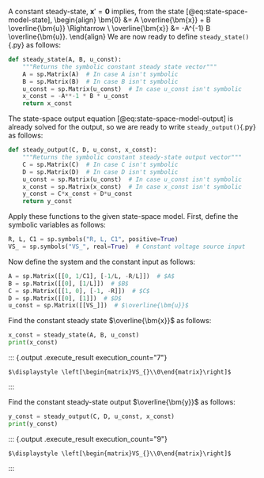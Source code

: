 A constant steady-state, $\bm{x}' = \bm{0}$ implies, from the state [@eq:state-space-model-state],
\begin{align}
\bm{0} &= A \overline{\bm{x}} + B \overline{\bm{u}} \Rightarrow \\
\overline{\bm{x}} &= -A^{-1} B \overline{\bm{u}}.
\end{align}
We are now ready to define `steady_state()`{.py} as follows:

``` python
def steady_state(A, B, u_const):
	"""Returns the symbolic constant steady state vector"""
	A = sp.Matrix(A)  # In case A isn't symbolic
	B = sp.Matrix(B)  # In case B isn't symbolic
	u_const = sp.Matrix(u_const)  # In case u_const isn't symbolic
	x_const = -A**-1 * B * u_const
	return x_const
```

The state-space output equation [@eq:state-space-model-output] is already solved for the output, so we are ready to write `steady_output()`{.py} as follows:

``` python
def steady_output(C, D, u_const, x_const):
	"""Returns the symbolic constant steady-state output vector"""
	C = sp.Matrix(C)  # In case C isn't symbolic
	D = sp.Matrix(D)  # In case D isn't symbolic
	u_const = sp.Matrix(u_const)  # In case u_const isn't symbolic
	x_const = sp.Matrix(x_const)  # In case x_const isn't symbolic
	y_const = C*x_const + D*u_const
	return y_const
```

Apply these functions to the given state-space model.
First, define the symbolic variables as follows:

``` python
R, L, C1 = sp.symbols("R, L, C1", positive=True)
VS_ = sp.symbols("VS_", real=True)  # Constant voltage source input
```

Now define the system and the constant input as follows:

``` python
A = sp.Matrix([[0, 1/C1], [-1/L, -R/L]])  # $A$
B = sp.Matrix([[0], [1/L]])  # $B$
C = sp.Matrix([[1, 0], [-1, -R]])  # $C$
D = sp.Matrix([[0], [1]])  # $D$
u_const = sp.Matrix([[VS_]])  # $\overline{\bm{u}}$
```

Find the constant steady state $\overline{\bm{x}}$ as follows:

``` python
x_const = steady_state(A, B, u_const)
print(x_const)
```

::: {.output .execute_result execution_count="7"}
```{=latex}
$\displaystyle \left[\begin{matrix}VS_{}\\0\end{matrix}\right]$
```
:::

Find the constant steady-state output $\overline{\bm{y}}$ as follows:

``` python
y_const = steady_output(C, D, u_const, x_const)
print(y_const)
```

::: {.output .execute_result execution_count="9"}
```{=latex}
$\displaystyle \left[\begin{matrix}VS_{}\\0\end{matrix}\right]$
```
:::
